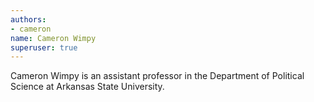 ```yaml
---
authors:
- cameron
name: Cameron Wimpy
superuser: true
---
```


Cameron Wimpy is an assistant professor in the Department of Political Science at Arkansas State University.
